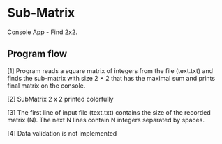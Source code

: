 # Sub-Matrix
Console App - Find 2x2.

Program flow
------------

[1] Program reads a square matrix of integers from the file (text.txt) and finds the sub-matrix with size 2 × 2 that has the maximal sum and prints final matrix on the console.

[2] SubMatrix 2 x 2 printed colorfully

[3] The first line of input file (text.txt) contains the size of the recorded matrix (N). The next N lines contain N integers separated by spaces.

[4] Data validation is not implemented

   
     
     
    
   
    
